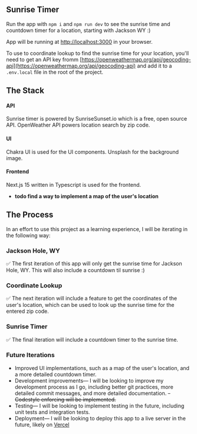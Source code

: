 ## Sunrise Timer

Run the app with `npm i` and `npm run dev` to see the sunrise time and countdown timer for a location, starting with Jackson WY :)

App will be running at [http://localhost:3000](http://localhost:3000) in your browser.

To use to coordinate lookup to find the sunrise time for your location, you'll need to get an API key fromm [https://openweathermap.org/api/geocoding-api](https://openweathermap.org/api/geocoding-api) and add it to a `.env.local` file in the root of the project.

## The Stack

#### API

Sunrise timer is powered by SunriseSunset.io which is a free, open source API.
OpenWeather API powers location search by zip code.

#### UI

Chakra UI is used for the UI components.
Unsplash for the background image.

#### Frontend

Next.js 15 written in Typescript is used for the frontend.

- **todo find a way to implement a map of the user's location**

## The Process

In an effort to use this project as a learning experience, I will be iterating in the following way:

### Jackson Hole, WY

:white_check_mark: The first iteration of this app will only get the sunrise time for Jackson Hole, WY. This will also include a countdown til sunrise :)

### Coordinate Lookup

:white_check_mark: The next iteration will include a feature to get the coordinates of the user's location, which can be used to look up the sunrise time for the entered zip code.

### Sunrise Timer

:white_check_mark: The final iteration will include a countdown timer to the sunrise time.

### Future Iterations

- Improved UI implementations, such as a map of the user's location, and a more detailed countdown timer.
- Development improvements— I will be looking to improve my development process as I go, including better git practices, more detailed commit messages, and more detailed documentation.
  ~~- Codestyle enforcing will be implemented.~~
- Testing— I will be looking to implement testing in the future, including unit tests and integration tests.
- Deployment— I will be looking to deploy this app to a live server in the future, likely on [Vercel](https://vercel.com/)
